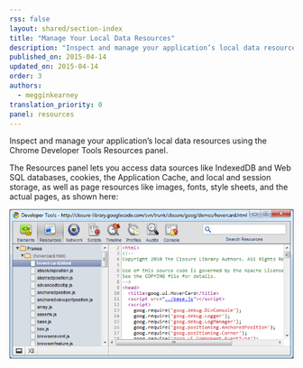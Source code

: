 ```yaml
---
rss: false
layout: shared/section-index
title: "Manage Your Local Data Resources"
description: "Inspect and manage your application’s local data resources using the Chrome Developer Tools Resources panel."
published_on: 2015-04-14
updated_on: 2015-04-14
order: 3
authors:
  - megginkearney
translation_priority: 0
panel: resources
---
```


<p class="intro">
  Inspect and manage your application’s local data resources using the Chrome Developer Tools Resources panel.
</p>

The Resources panel lets you access data sources like IndexedDB and Web SQL databases, cookies, the Application Cache, and local and session storage, as well as page resources like images, fonts, style sheets, and the actual pages, as shown here:

![Resources panel](imgs/resources_panel.png)
